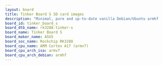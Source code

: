 ```yaml
---
layout: board
title: Tinker Board S SD card images
description: "Minimal, pure and up-to-date vanilla Debian/Ubuntu armhf SD card images for Tinker Board S by ASUS, SoC: Rockchip RK3288, CPU ISA: armv7"
board_id: tinker_board_s
board_dtb_name: rk3288-tinker-s
board_name: Tinker Board S
board_maker_name: ASUS
board_soc_name: Rockchip RK3288
board_cpu_name: ARM Cortex A17 (armv7)
board_cpu_arch_isa: armv7
board_cpu_arch_debian: armhf
---
```

